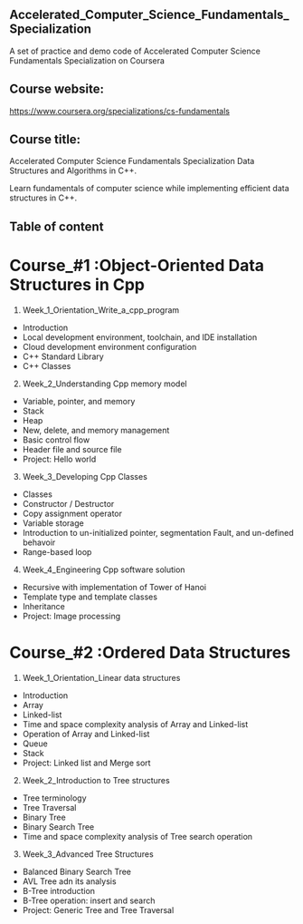 ## Accelerated_Computer_Science_Fundamentals_Specialization
A set of practice and demo code of Accelerated Computer Science Fundamentals Specialization on Coursera

## Course website:

https://www.coursera.org/specializations/cs-fundamentals

## Course title:

Accelerated Computer Science Fundamentals Specialization
Data Structures and Algorithms in C++. 

Learn fundamentals of computer science while implementing efficient data structures in C++.



## Table of content

# Course_#1 :Object-Oriented Data Structures in Cpp

1. Week_1_Orientation_Write_a_cpp_program
  * Introduction
  * Local development environment, toolchain, and IDE installation
  * Cloud development environment configuration
  * C++ Standard Library
  * C++ Classes

2. Week_2_Understanding Cpp memory model
  * Variable, pointer, and memory
  * Stack
  * Heap
  * New, delete, and memory management
  * Basic control flow
  * Header file and source file
  * Project: Hello world

3. Week_3_Developing Cpp Classes
  * Classes
  * Constructor / Destructor
  * Copy assignment operator
  * Variable storage
  * Introduction to un-initialized pointer, segmentation Fault, and un-defined behavoir
  * Range-based loop

4. Week_4_Engineering Cpp software solution
  * Recursive with implementation of Tower of Hanoi
  * Template type and template classes
  * Inheritance
  * Project: Image processing

# Course_#2 :Ordered Data Structures

1. Week_1_Orientation_Linear data structures
  * Introduction
  * Array
  * Linked-list
  * Time and space complexity analysis of Array and Linked-list
  * Operation of Array and Linked-list
  * Queue
  * Stack
  * Project: Linked list and Merge sort
  
2. Week_2_Introduction to Tree structures
 * Tree terminology
 * Tree Traversal
 * Binary Tree
 * Binary Search Tree
 * Time and space complexity analysis of Tree search operation
 
3. Week_3_Advanced Tree Structures
 * Balanced Binary Search Tree
 * AVL Tree adn its analysis
 * B-Tree introduction
 * B-Tree operation: insert and search
 * Project: Generic Tree and Tree Traversal
  
